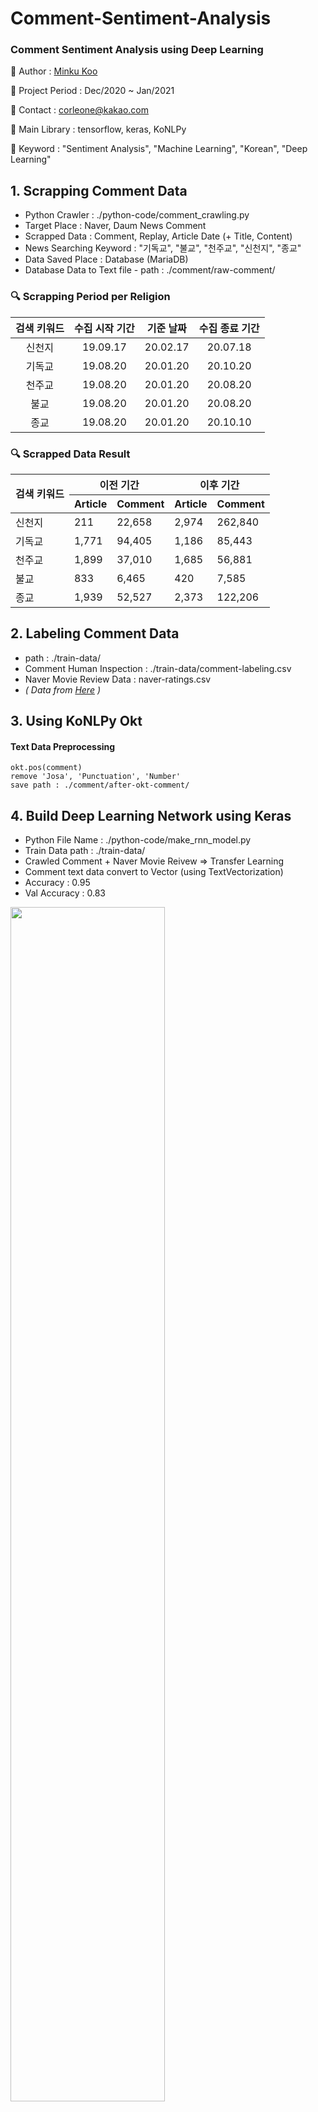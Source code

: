 # Comment-Sentiment-Analysis
### Comment Sentiment Analysis using Deep Learning


📌 Author : [Minku Koo](https://github.com/Minku-Koo)    

📌 Project Period : Dec/2020 ~ Jan/2021    

📌 Contact : corleone@kakao.com    

📌 Main Library : tensorflow, keras, KoNLPy

📌 Keyword : "Sentiment Analysis", "Machine Learning", "Korean", "Deep Learning"    


## 1. Scrapping Comment Data

- Python Crawler : ./python-code/comment_crawling.py
- Target Place : Naver, Daum News Comment
- Scrapped Data : Comment, Replay, Article Date (+ Title, Content)
- News Searching Keyword : "기독교", "불교", "천주교", "신천지", "종교"
- Data Saved Place : Database (MariaDB)
- Database Data to Text file - path : ./comment/raw-comment/

### 🔍 Scrapping Period per Religion 
|검색 키워드|수집 시작 기간|기준 날짜|수집 종료 기간|
|:--------:|:-----------:|:------:|:-----------:|
| 신천지 | 19.09.17 | 20.02.17 | 20.07.18 |
| 기독교 |19.08.20| 20.01.20 | 20.10.20 |
| 천주교 | 19.08.20 | 20.01.20 | 20.08.20 |
| 불교 | 19.08.20 | 20.01.20 | 20.08.20 |
| 종교 | 19.08.20 | 20.01.20 | 20.10.10 |

### 🔍 Scrapped Data Result

<table>
    <thead>
        <tr>
        <th rowspan="2">검색 키워드</th>
        <th colspan="2">이전 기간</th>
        <th colspan="2">이후 기간</th>
        </tr>
        <tr>
        <th>Article</th>
        <th>Comment</th>
        <th>Article</th>
        <th>Comment</th>
        </tr>
    </thead>
    <tbody>
        <tr>
            <td>신천지</td>
            <td>211</td>
            <td>22,658</td>
            <td>2,974</td>
            <td>262,840</td>
        </tr>
        <tr>
            <td>기독교</td>
            <td>1,771</td>
            <td>94,405</td>
            <td>1,186</td>
            <td>85,443</td>
        </tr>
        <tr>
            <td>천주교</td>
            <td>1,899</td>
            <td>37,010</td>
            <td>1,685</td>
            <td>56,881</td>
        </tr>
        <tr>
            <td>불교</td>
            <td>833</td>
            <td>6,465</td>
            <td>420</td>
            <td>7,585</td>
        </tr>
        <tr>
            <td>종교</td>
            <td>1,939</td>
            <td>52,527</td>
            <td>2,373</td>
            <td>122,206</td>
        </tr>
    </tbody>
</table>

## 2. Labeling Comment Data

- path : ./train-data/
- Comment Human Inspection : ./train-data/comment-labeling.csv
- Naver Movie Review Data : naver-ratings.csv
- _( Data from [Here](https://github.com/e9t/nsmc) )_

## 3. Using KoNLPy Okt

#### Text Data Preprocessing
```
okt.pos(comment)
remove 'Josa', 'Punctuation', 'Number'
save path : ./comment/after-okt-comment/
```


## 4. Build Deep Learning Network using Keras

- Python File Name : ./python-code/make_rnn_model.py
- Train Data path : ./train-data/
- Crawled Comment + Naver Movie Reivew => Transfer Learning
- Comment text data convert to Vector (using TextVectorization)
- Accuracy : 0.95
- Val Accuracy : 0.83

<img src="./images/deeplearningmodel.jfif" width="70%" >

## 5. Predict Sentiments Value

1) Make json file -> dict[date][article] = [[comment list],[]]
1) Every Comment Labeling using Deep Learning Model
1) Update json file / dict[date][article] = [[comment list],[sentiment value list]] (path: ./comment/json-okt-comment)
1) Calculate sentiment value per date 
    + each Article sentiment : Weight Average _(article comment count / date comment count)_
    + each Date sentiment : using [IMDb's rating system](https://www.quora.com/How-does-IMDbs-rating-system-work)
    <img src="./images/calc_sentiment.jfif" width="80%" >

## 6. RESULT (Make Graph)

### 📍 Average, Standard Deviation / Religion ###
<table>
    <thead>
        <tr>
        <th rowspan="2">검색 키워드</th>
        <th colspan="2">이전 기간</th>
        <th colspan="2">이후 기간</th>
        </tr>
        <tr>
        <th>평균</th>
        <th>표준 편차</th>
        <th>평균</th>
        <th>표준 편차</th>
        </tr>
    </thead>
    <tbody>
        <tr>
            <td>신천지</td>
            <td>0.381</td>
            <td>0.412</td>
            <td>0.313</td>
            <td>0.388</td>
        </tr>
        <tr>
            <td>기독교</td>
            <td>0.310</td>
            <td>0.372</td>
            <td>0.276</td>
            <td>0.371</td>
        </tr>
        <tr>
            <td>천주교</td>
            <td>0.375</td>
            <td>0.405</td>
            <td>0.284</td>
            <td>0.377</td>
        </tr>
        <tr>
            <td>불교</td>
            <td>0.356</td>
            <td>0.392</td>
            <td>0.272</td>
            <td>0.369</td>
        </tr>
        <tr>
            <td>종교</td>
            <td>0.313</td>
            <td>0.376</td>
            <td>0.271</td>
            <td>0.367</td>
        </tr>
    </tbody>
</table>


### 📍 Sentiment Average stick graph / Religion   ###
*(path : ./result-graph/emotion-average-stick/)*
<img src="./images/sentiment-average.png" width="80%" >

### 📍 Sentiment time flow graph  ###
*(path : ./result-graph/emotion-flow/)*


   - Before COVID19 : green
   - After COVID19 : red
   - y axis
       + close to 1 : Positive
       + close to 0 : Negative
    <br><br>
   ✔ **천주교**    
     <img src="./images/천주교그래프.png" width="80%" >    
   ✔ **종교**    
     <img src="./images/종교그래프.png" width="80%" >    
   
### 📍 All Comment Count per Month / Religion   ###
*(path : ./result-graph/comment-count/)*
<img src="./images/numberofcomment.png" width="80%" >


### 📍 WordCloud / Religion  ###
*(path : ./result-graph/word-cloud/)*


   ✔ Before COVID19, 기독교      
     <img src="./images/기독교-before-wordcloud.png" width="80%" >      
   ✔ After COVID19, 기독교     
     <img src="./images/기독교-after-wordcloud.png" width="80%" >     

### 📍 Top 30 Word / Religion  ###
*(path : ./result-graph/word-cloud/)*


   ✔ Before COVID19, 신천지    
     <img src="./images/신천지-before-count.png" width="80%" >    
   ✔ After COVID19, 신천지    
     <img src="./images/신천지-after-count.png" width="80%" >    
    




